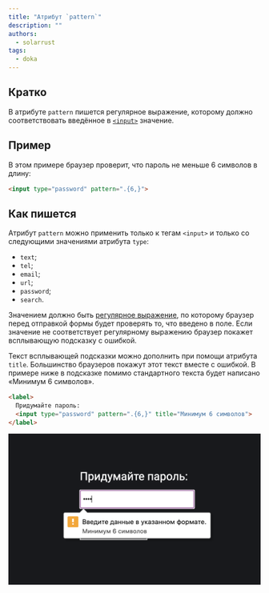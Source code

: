 ```yaml
---
title: "Атрибут `pattern`"
description: ""
authors:
  - solarrust
tags:
  - doka
---
```


## Кратко

В атрибуте `pattern` пишется регулярное выражение, которому должно соответствовать введённое в [`<input>`](/html/input/) значение.

## Пример

В этом примере браузер проверит, что пароль не меньше 6 символов в длину:

```html
<input type="password" pattern=".{6,}">
```

## Как пишется

Атрибут `pattern` можно применить только к тегам `<input>` и только со следующими значениями атрибута `type`:

- `text`;
- `tel`;
- `email`;
- `url`;
- `password`;
- `search`.

Значением должно быть [регулярное выражение](https://developer.mozilla.org/ru/docs/Web/JavaScript/Guide/Regular_Expressions), по которому браузер перед отправкой формы будет проверять то, что введено в поле. Если значение не соответствует регулярному выражению браузер покажет всплывающую подсказку с ошибкой.

Текст всплывающей подсказки можно дополнить при помощи атрибута `title`. Большинство браузеров покажут этот текст вместе с ошибкой. В примере ниже в подсказке помимо стандартного текста будет написано «Минимум 6 символов».

```html
<label>
  Придумайте пароль:
  <input type="password" pattern=".{6,}" title="Минимум 6 символов">
</label>
```

![Всплывающая подсказка в Google Chrome](images/chrome_tooltip.png)
